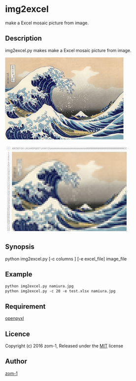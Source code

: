 img2excel
====
make a Excel mosaic picture from image.

## Description
img2excel.py makes make a Excel mosaic picture from image.

<!--
![Original](https://github.com/zom-1/img2excel/namiura_small.jpg)

![Excel File](https://github.com/zom-1/img2excel/namiura_excel_small.jpg)
-->
![Original](namiura_small.jpg)

![Excel File](/namiura_excel_small.jpg)


## Synopsis

 python img2excel.py  [-c columns ] [-e excel_file] image_file


## Example
```
python img2excel.py namiura.jpg
python img2excel.py -c 20 -e test.xlsx namiura.jpg
```

## Requirement
[openpyxl](https://openpyxl.readthedocs.org/)

<!--
## See also
-->

## Licence
Copyright (c) 2016 zom-1, Released under the
 [MIT](http://opensource.org/licenses/mit-license.php) license

## Author
[zom-1](https://github.com/zom-1)
